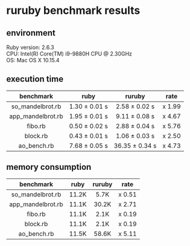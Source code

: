 # ruruby benchmark results

## environment

Ruby version: 2.6.3  
CPU: Intel(R) Core(TM) i9-9880H CPU @ 2.30GHz  
OS: Mac OS X 10.15.4  

## execution time

|benchmark|ruby|ruruby|rate|
|:-----------:|:--------:|:---------:|:-------:|
| so_mandelbrot.rb | 1.30 ± 0.01 s | 2.58 ± 0.02 s | x 1.99 |
| app_mandelbrot.rb | 1.95 ± 0.01 s | 9.11 ± 0.08 s | x 4.67 |
| fibo.rb | 0.50 ± 0.02 s | 2.88 ± 0.04 s | x 5.76 |
| block.rb | 0.43 ± 0.01 s | 1.06 ± 0.03 s | x 2.50 |
| ao_bench.rb | 7.68 ± 0.05 s | 36.35 ± 0.34 s | x 4.73 |

## memory consumption

|benchmark|ruby|ruruby|rate|
|:-----------:|:--------:|:---------:|:-------:|
| so_mandelbrot.rb | 11.2K | 5.7K | x 0.51 |
| app_mandelbrot.rb | 11.1K | 30.2K | x 2.71 |
| fibo.rb | 11.1K | 2.1K | x 0.19 |
| block.rb | 11.1K | 2.1K | x 0.19 |
| ao_bench.rb | 11.5K | 58.6K | x 5.11 |
